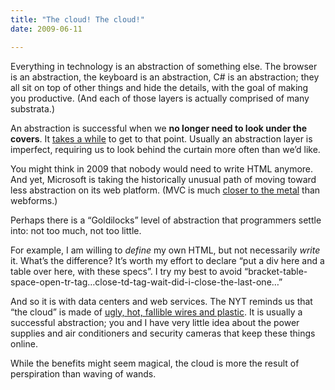 ```yaml
---
title: "The cloud! The cloud!"
date: 2009-06-11

---
```


Everything in technology is an abstraction of something else. The browser is an abstraction, the keyboard is an abstraction, C# is an abstraction; they all sit on top of other things and hide the details, with the goal of making you productive. (And each of those layers is actually comprised of many substrata.)

An abstraction is successful when we **no longer need to look under the covers**. It [takes a while](/blog/post/The-OS-still-matters-or-platform-abstraction-is-hard.aspx) to get to that point. Usually an abstraction layer is imperfect, requiring us to look behind the curtain more often than we’d like.

You might think in 2009 that nobody would need to write HTML anymore. And yet, Microsoft is taking the historically unusual path of moving toward less abstraction on its web platform. (MVC is much [closer to the metal](http://www.hanselman.com/blog/ASPNETMVCWebFormsUnplugged.aspx) than webforms.)

Perhaps there is a “Goldilocks” level of abstraction that programmers settle into: not too much, not too little.

For example, I am willing to _define_ my own HTML, but not necessarily _write_ it. What’s the difference? It’s worth my effort to declare “put a div here and a table over here, with these specs”. I try my best to avoid “bracket-table-space-open-tr-tag…close-td-tag-wait-did-i-close-the-last-one…”

And so it is with data centers and web services. The NYT reminds us that “the cloud” is made of [ugly, hot, fallible wires and plastic](http://www.nytimes.com/2009/06/14/magazine/14search-t.html?_r=1&amp;partner=rss&amp;emc=rss). It is usually a successful abstraction; you and I have very little idea about the power supplies and air conditioners and security cameras that keep these things online.

While the benefits might seem magical, the cloud is more the result of perspiration than waving of wands.
